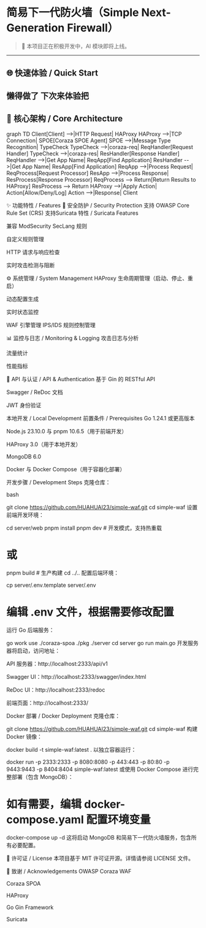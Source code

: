 # 简易下一代防火墙（Simple Next-Generation Firewall）

> 🚧 本项目正在积极开发中，AI 模块即将上线。

---

## 🌐 快速体验 / Quick Start

懒得做了 下次来体验把
---

## 🧩 核心架构 / Core Architecture


graph TD
    Client[Client] -->|HTTP Request| HAProxy
    HAProxy -->|TCP Connection| SPOE[Coraza SPOE Agent]
    SPOE -->|Message Type Recognition| TypeCheck
    TypeCheck -->|coraza-req| ReqHandler[Request Handler]
    TypeCheck -->|coraza-res| ResHandler[Response Handler]
    ReqHandler -->|Get App Name| ReqApp[Find Application]
    ResHandler -->|Get App Name| ResApp[Find Application]
    ReqApp -->|Process Request| ReqProcess[Request Processor]
    ResApp -->|Process Response| ResProcess[Response Processor]
    ReqProcess --> Return[Return Results to HAProxy]
    ResProcess --> Return
    HAProxy -->|Apply Action| Action[Allow/Deny/Log]
    Action -->|Response| Client


✨ 功能特性 / Features
🔐 安全防护 / Security Protection
支持 OWASP Core Rule Set (CRS)
支持Suricata 特性 / Suricata Features

兼容 ModSecurity SecLang 规则

自定义规则管理

HTTP 请求与响应检查

实时攻击检测与阻断​

⚙️ 系统管理 / System Management
HAProxy 生命周期管理（启动、停止、重启）

动态配置生成

实时状态监控

WAF 引擎管理​
IPS/IDS 规则控制管理

📊 监控与日志 / Monitoring & Logging
攻击日志与分析

流量统计

性能指标​

🔗 API 与认证 / API & Authentication
基于 Gin 的 RESTful API

Swagger / ReDoc 文档

JWT 身份验证


本地开发 / Local Development
前置条件 / Prerequisites
Go 1.24.1 或更高版本

Node.js 23.10.0 与 pnpm 10.6.5（用于前端开发）

HAProxy 3.0（用于本地开发）

MongoDB 6.0

Docker 与 Docker Compose（用于容器化部署）​

开发步骤 / Development Steps
克隆仓库：​

bash

git clone https://github.com/HUAHUAI23/simple-waf.git
cd simple-waf
设置前端开发环境：​


cd server/web
pnpm install
pnpm dev # 开发模式，支持热重载
# 或
pnpm build # 生产构建
cd ../..
配置后端环境：​

cp server/.env.template server/.env
# 编辑 .env 文件，根据需要修改配置
运行 Go 后端服务：​

go work use ./coraza-spoa ./pkg ./server
cd server
go run main.go
开发服务器将启动，访问地址：​

API 服务器：http://localhost:2333/api/v1

Swagger UI：http://localhost:2333/swagger/index.html

ReDoc UI：http://localhost:2333/redoc

前端页面：http://localhost:2333/​

Docker 部署 / Docker Deployment
克隆仓库：​

git clone https://github.com/HUAHUAI23/simple-waf.git
cd simple-waf
构建 Docker 镜像：​


docker build -t simple-waf:latest .
以独立容器运行：​


docker run -p 2333:2333 -p 8080:8080 -p 443:443 -p 80:80 -p 9443:9443 -p 8404:8404 simple-waf:latest
或使用 Docker Compose 进行完整部署（包含 MongoDB）：​


# 如有需要，编辑 docker-compose.yaml 配置环境变量
docker-compose up -d
这将启动 MongoDB 和简易下一代防火墙服务，包含所有必要配置。​

📄 许可证 / License
本项目基于 MIT 许可证开源。详情请参阅 LICENSE 文件。​

🙏 致谢 / Acknowledgements
OWASP Coraza WAF

Coraza SPOA

HAProxy

Go Gin Framework

Suricata
